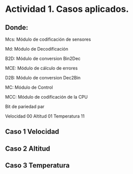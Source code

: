 # Actividad 1. Casos aplicados.

## Donde:
Mcs: Módulo de codificación de sensores

Md: Módulo de Decodificación

B2D: Módulo de conversion Bin2Dec

MCE: Módulo de cálculo de errores

D2B: Módulo de conversion Dec2Bin

MC: Módulo de Control

MCC: Módulo de codificación de la CPU

Bit de pariedad par 

Velocidad 00
Altitud 01
Temperatura 11

## Caso 1 Velocidad

## Caso 2 Altitud

## Caso 3 Temperatura
